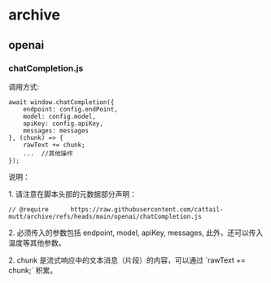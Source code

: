 <h1>archive</h1>

<h2>openai</h2>

<h3>chatCompletion.js</h3>
<p>调用方式:</p>
<pre><code>await window.chatCompletion({
    endpoint: config.endPoint,
    model: config.model,
    apiKey: config.apiKey,
    messages: messages
}, (chunk) => {
    rawText += chunk;
    ...  //其他操作
});
</code></pre>
<p>说明：</p>
<p>  1. 请注意在脚本头部的元数据部分声明：</p>
<pre><code>// @require      https://raw.githubusercontent.com/cattail-mutt/archive/refs/heads/main/openai/chatCompletion.js</code></pre>
<p>  2. 必须传入的参数包括 endpoint, model, apiKey, messages, 此外，还可以传入温度等其他参数。</p>
<p>  2. chunk 是流式响应中的文本消息（片段）的内容，可以通过 `rawText += chunk;` 积累。</p>
